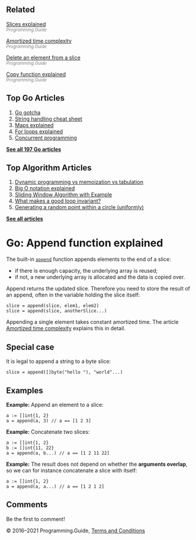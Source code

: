 <span class="underline"></span>

<span class="underline"></span>

## Related

[Slices explained](slices-explained.html)  
<span style="color: grey; font-style: italic; font-size: smaller">Programming.Guide</span>

[Amortized time complexity](../amortized-time-complexity-analysis.html)  
<span style="color: grey; font-style: italic; font-size: smaller">Programming.Guide</span>

[Delete an element from a slice](delete-element-slice.html)  
<span style="color: grey; font-style: italic; font-size: smaller">Programming.Guide</span>

[Copy function explained](copy-explained.html)  
<span style="color: grey; font-style: italic; font-size: smaller">Programming.Guide</span>

## Top Go Articles

1.  [Go gotcha](go-gotcha.html)
2.  [String handling cheat sheet](string-functions-reference-cheat-sheet.html)
3.  [Maps explained](maps-explained.html)
4.  [For loops explained](for-loop.html)
5.  [Concurrent programming](go-concurrency-tutorial.html)

[**See all 197 Go articles**](index.html)

<span class="underline"></span>

## Top Algorithm Articles

1.  [Dynamic programming vs memoization vs tabulation](../dynamic-programming-vs-memoization-vs-tabulation.html)
2.  [Big O notation explained](../big-o-notation-explained.html)
3.  [Sliding Window Algorithm with Example](../sliding-window-example.html)
4.  [What makes a good loop invariant?](../what-makes-a-good-loop-invariant.html)
5.  [Generating a random point within a circle (uniformly)](../random-point-within-circle.html)

[**See all articles**](../index.html)

# Go: Append function explained

The built-in [`append`](https://golang.org/ref/spec#Appending_and_copying_slices) function appends elements to the end of a slice:

- if there is enough capacity, the underlying array is reused;
- if not, a new underlying array is allocated and the data is copied over.

Append returns the updated slice. Therefore you need to store the result of an append, often in the variable holding the slice itself:

    slice = append(slice, elem1, elem2)
    slice = append(slice, anotherSlice...)

Appending a single element takes constant amortized time. The article [Amortized time complexity](../amortized-time-complexity-analysis.html) explains this in detail.

## Special case

It is legal to append a string to a byte slice:

    slice = append([]byte("hello "), "world"...)

## Examples

**Example:** Append an element to a slice:

    a := []int{1, 2}
    a = append(a, 3) // a == [1 2 3]

**Example:** Concatenate two slices:

    a := []int{1, 2}
    b := []int{11, 22}
    a = append(a, b...) // a == [1 2 11 22]

**Example:** The result does not depend on whether the **arguments overlap**, so we can for instance concatenate a slice with itself:

    a := []int{1, 2}
    a = append(a, a...) // a == [1 2 1 2]

## Comments

Be the first to comment!

© 2016–2021 Programming.Guide, [Terms and Conditions](../terms-and-conditions.html)
